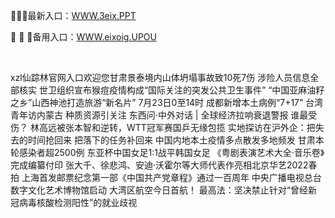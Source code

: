 <p>
	🤤🤤🤤最新入口：<a href="http://www.baidu.com/link?url=6MA2SWnO3Raqke39an_0PUxosM6ZrUGzi1BN9tNnlPW&wd">WWW.3eix.PPT</a> 
	<p>
		🚀
🚀
🚀备用入口：<a href="http://www.baidu.com/link?url=6MA2SWnO3Raqke39an_0PUxosM6ZrUGzi1BN9tNnlPW&wd">WWW.eixoig.UPOU</a> 
	</p>
	<p>
		<br />
	</p>
	<p>
		xzl仙踪林官网入口欢迎您甘肃景泰境内山体坍塌事故致10死7伤 涉险人员信息全部核实
世卫组织宣布猴痘疫情构成“国际关注的突发公共卫生事件”
“中国亚麻油籽之乡”山西神池打造旅游“新名片”
7月23日0至14时 成都新增本土病例“7+17”
台湾青年访内蒙古 种质资源引关注
东西问·中外对话 | 全球经济拉响衰退警报 谁最受伤？
林高远被张本智和逆转，WTT冠军赛国乒无缘包揽
实地探访在沪外企：把失去的时间抢回来 把落下的任务补回来
中国内地本土疫情多点散发多地频发 甘肃本轮感染者超2500例
东亚杯中国女足1:1战平韩国女足
《粤剧表演艺术大全·音乐卷》完成编纂付印
张大千、徐悲鸿、安迪·沃霍尔等大师代表作亮相北京华艺2022春拍
上海首发邮票纪念第一部《中国共产党章程》通过一百周年
中央广播电视总台数字文化艺术博物馆启动
大湾区航空今日首航！
最高法：坚决禁止针对“曾经新冠病毒核酸检测阳性”的就业歧视
	</p>
